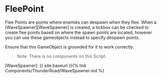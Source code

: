 # FleePoint

Flee Points are points where enemies can despawn when they flee. When a [WaveSpawner][WaveSpawner] is created, a tickbox can be checked to create flee points based on where the spawn points are located, however you can use these gameobjects instead to specify despawn points.

Ensure that this GameObject is grounded for it to work correctly.
> Note: There is no components on this Script.

[WaveSpawner]: {{ site.baseurl }}{% link Components/ThunderRoad/WaveSpawner.md %}